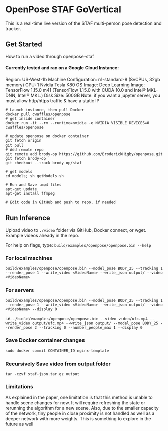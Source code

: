 # OpenPose STAF GoVertical
This is a real-time live version of the STAF multi-person pose detection and tracker.



## Get Started
How to run a video through openpose-staf

#### Currently tested and ran on a Google Cloud Instance:
Region: US-West-1b
Machine Configuration: n1-standard-8 (8vCPUs, 32gb memory)
GPU: 1 Nvidia Tesla K80
OS Image: Deep Learning Image: TensorFlow 1.15.0 m41 (TensorFlow 1.15.0 with CUDA 10.0 and Intel® MKL-DNN, Intel® MKL.)
Disk Size: 500GB
Note: if you want a jupyter server, you must allow http/https traffic & have a static IP



```
# Launch instance, then pull Docker
docker pull cwaffles/openpose
# get inside container 
docker run -it --rm --runtime=nvidia -e NVIDIA_VISIBLE_DEVICES=0 cwaffles/openpose

# update openpose on docker container
git fetch origin
git pull
# Add remote repo
git remote add brody-op https://github.com/BroderickHigby/openpose.git
git fetch brody-op
git checkout --track brody-op/staf

# get models 
cd models; sh getModels.sh

# Run and Save .mp4 files
apt-get update
apt-get install ffmpeg

# Edit code in GitHub and push to repo, if needed 
```



## Run Inference 

Upload video to `./video` folder via GitHub, Docker connect, or wget. Example videos already in the repo.

For help on flags, type: `build/examples/openpose/openpose.bin --help`
### For local machines
`build/examples/openpose/openpose.bin --model_pose BODY_25 --tracking 1 --render_pose 1 --write_video <VideoName> --write_json output/ --video <VideoName> `


### For servers
`build/examples/openpose/openpose.bin --model_pose BODY_25 --tracking 1 --render_pose 1 --write_video <VideoName> --write_json output/ --video <VideoName> --display 0`

i.e. 
`./build/examples/openpose/openpose.bin --video video/ufc.mp4 --write_video output/ufc.mp4 --write_json output/ --model_pose BODY_25 --render_pose 2 --tracking 0 --number_people_max 1 --display 0`


### Save Docker container changes
`sudo docker commit CONTAINER_ID nginx-template`

### Recursively Save video from output folder
`tar -czvf staf-json.tar.gz output`



### Limitations

As explained in the paper, one limitation is that this method is unable to handle scene changes for now. It will require refreshing the state or rerunning the algorithm for a new scene. Also, due to the smaller capacity of the network, tiny people in close proximity is not handled as well as a deeper network with more weights. This is something to explore in the future as well
